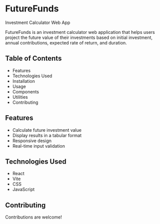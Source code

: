 # FutureFunds
Investment Calculator Web App

FutureFunds is an investment calculator web application that helps users project the future value of their investments based on initial investment, annual contributions, expected rate of return, and duration.

## Table of Contents

- Features
- Technologies Used
- Installation
- Usage
- Components
- Utilities
- Contributing

## Features

- Calculate future investment value
- Display results in a tabular format
- Responsive design
- Real-time input validation

## Technologies Used

- React
- Vite
- CSS
- JavaScript

## Contributing

Contributions are welcome!
